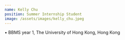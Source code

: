 ```yaml
---
name: Kelly Chu  
position: Summer Internship Student  
image: /assets/images/kelly_chu.jpeg
---
```

• BBMS year 1, The University of Hong Kong, Hong Kong  
